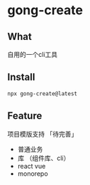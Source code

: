 # gong-create

## What

自用的一个cli工具

## Install

```bash
npx gong-create@latest
```

## Feature

项目模版支持 「待完善」

- 普通业务
- 库 （组件库、cli）
- react vue
- monorepo
